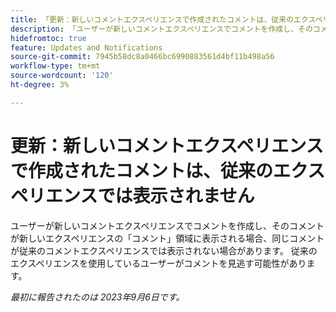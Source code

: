```yaml
---
title: 「更新：新しいコメントエクスペリエンスで作成されたコメントは、従来のエクスペリエンスでは表示されません」
description: 「ユーザーが新しいコメントエクスペリエンスでコメントを作成し、そのコメントが新しいエクスペリエンスの「コメント」領域に表示される場合、同じコメントが従来のコメントエクスペリエンスでは表示されない場合があります。 従来のエクスペリエンスを使用しているユーザーがコメントを見逃す可能性があります。」
hidefromtoc: true
feature: Updates and Notifications
source-git-commit: 7945b58dc8a0466bc6990883561d4bf11b498a56
workflow-type: tm+mt
source-wordcount: '120'
ht-degree: 3%

---
```



# 更新：新しいコメントエクスペリエンスで作成されたコメントは、従来のエクスペリエンスでは表示されません

ユーザーが新しいコメントエクスペリエンスでコメントを作成し、そのコメントが新しいエクスペリエンスの「コメント」領域に表示される場合、同じコメントが従来のコメントエクスペリエンスでは表示されない場合があります。 従来のエクスペリエンスを使用しているユーザーがコメントを見逃す可能性があります。

_最初に報告されたのは 2023年9月6日です。_

